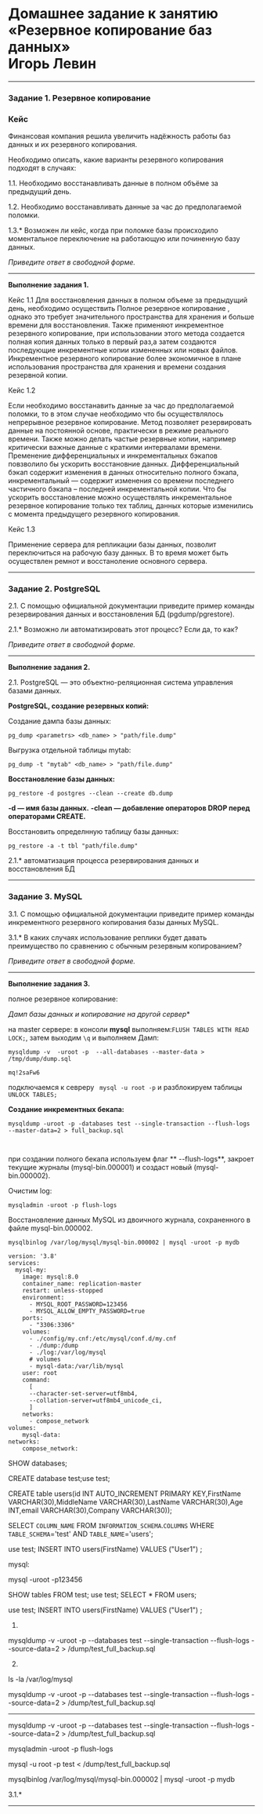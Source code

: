 # Домашнее задание к занятию «Резервное копирование баз данных» <br/> Игорь Левин

---

### Задание 1. Резервное копирование

### Кейс
Финансовая компания решила увеличить надёжность работы баз данных и их резервного копирования. 

Необходимо описать, какие варианты резервного копирования подходят в случаях: 

1.1. Необходимо восстанавливать данные в полном объёме за предыдущий день.

1.2. Необходимо восстанавливать данные за час до предполагаемой поломки.

1.3.* Возможен ли кейс, когда при поломке базы происходило моментальное переключение на работающую или починенную базу данных.

*Приведите ответ в свободной форме.*


---

**Выполнение задания 1.**


Кейс 1.1 Для восстановления данных в полном объеме за предыдущий день, необходимо осуществить Полное резервное копирование , однако это требует значительного пространства для хранения и
больше времени для восстановления.  Также применяют инкрементное резервного копирование, при использовании этого метода создается полная копия данных только в первый раз,а затем создаются последующие инкрементные копии измененных или новых файлов. Инкрементное резервного копирование более экономичное в плане использования пространства для хранения и времени создания резервной копии.

Кейс 1.2

Если необходимо восстанавить данные за час до предполагаемой поломки, то в этом случае необходимо что бы осуществлялось непрерывное резервное копирование. Метод позволяет резервировать данные на постоянной основе, практически в режиме реального времени. Также можно делать частые резервные копии, например критически важные данные  с краткими интервалами времени. Пременение дифференциальных и инкрементальных бэкапов повзволило бы ускорить восстановние данных. Дифференциальный бэкап содержит изменения в данных относительно полного бэкапа, инкрементальный — содержит изменения со времени последнего частичного бэкапа – последней инкрементальной копии. Что бы ускорить восстановление можно осуществлять инкрементальное резервное копирование только тех таблиц, данных которые изменились с момента предыдущего резервного копирования. 


Кейс 1.3

Применение сервера для репликации базы данных, позволит переключиться на рабочую базу данных. В то время может быть осуществлен ремнот и восстаноление основного сервера.  


---

### Задание 2. PostgreSQL

2.1. С помощью официальной документации приведите пример команды резервирования данных и восстановления БД (pgdump/pgrestore).

2.1.* Возможно ли автоматизировать этот процесс? Если да, то как?

*Приведите ответ в свободной форме.*

---

**Выполнение задания 2.**


2.1. PostgreSQL — это объектно-реляционная система управления базами данных.


**PostgreSQL, создание резервных копий:**

Создание дампа базы данных:

```
pg_dump <parametrs> <db_name> > "path/file.dump"
```

Выгрузка отдельной таблицы mytab:
```
pg_dump -t "mytab" <db_name> > "path/file.dump"
```

**Восстановление базы данных:**

```
pg_restore -d postgres --clean --create db.dump

```

**-d — имя базы данных.**
**-clean — добавление операторов DROP перед операторами CREATE.**


Восстановить определнную таблицу базы данных:
```
pg_restore -a -t tbl "path/file.dump"
```

2.1.* автоматизация процесса резервирования данных и восстановления БД 








---

### Задание 3. MySQL

3.1. С помощью официальной документации приведите пример команды инкрементного резервного копирования базы данных MySQL. 

3.1.* В каких случаях использование реплики будет давать преимущество по сравнению с обычным резервным копированием?

*Приведите ответ в свободной форме.*

---

**Выполнение задания 3.**


полное резервное копирование:

*Дамп базы данных и копирование на другой сервер**

на master сервере: в консоли **mysql** выполняем:`FLUSH TABLES WITH READ LOCK;`, затем выходим `\q` и выполняем Дамп:
```
mysqldump -v  -uroot -p  --all-databases --master-data > /tmp/dump/dump.sql

mq!2saFw6
```
подключаемся к севреру  ` mysql -u root -p` и разблокируем таблицы `UNLOCK TABLES;`


**Создание инкрементных бекапа:**

```
mysqldump -uroot -p -databases test --single-transaction --flush-logs --master-data=2 > full_backup.sql



```

при создании полного бекапа используем флаг ** --flush-logs**,  закроет текущие журналы (mysql-bin.000001) и создаст новый (mysql-bin.000002).


Очистим log:
```
mysqladmin -uroot -p flush-logs
```

Восстановление данных MySQL из двоичного журнала, сохраненного в файле mysql-bin.000002.

```
mysqlbinlog /var/log/mysql/mysql-bin.000002 | mysql -uroot -p mydb
```

```
version: '3.8'
services:
  mysql-my:
    image: mysql:8.0
    container_name: replication-master
    restart: unless-stopped
    environment:
      - MYSQL_ROOT_PASSWORD=123456
      - MYSQL_ALLOW_EMPTY_PASSWORD=true
    ports:
      - "3306:3306"
    volumes:
      - ./config/my.cnf:/etc/mysql/conf.d/my.cnf
      - ./dump:/dump
      - ./log:/var/log/mysql
      # volumes
      - mysql-data:/var/lib/mysql
    user: root
    command:
      [
      --character-set-server=utf8mb4,
      --collation-server=utf8mb4_unicode_ci,
      ]
    networks:
      - compose_network
volumes:
    mysql-data:
networks:
    compose_network:
```




SHOW databases;

CREATE database test;use test;

CREATE table users(id INT AUTO_INCREMENT PRIMARY KEY,FirstName VARCHAR(30),MiddleName VARCHAR(30),LastName VARCHAR(30),Age INT,email VARCHAR(30),Company VARCHAR(30));




SELECT `COLUMN_NAME` FROM `INFORMATION_SCHEMA`.`COLUMNS` WHERE `TABLE_SCHEMA`='test' AND `TABLE_NAME`='users';


use test; INSERT INTO users(FirstName) VALUES ("User1") ;



mysql:

mysql -uroot -p123456

SHOW tables FROM test;
use test; SELECT * FROM users;

use test; INSERT INTO users(FirstName) VALUES ("User1") ;

1)



mysqldump -v -uroot -p --databases test --single-transaction --flush-logs --source-data=2 > /dump/test_full_backup.sql


2)

ls -la /var/log/mysql

mysqldump -v -uroot -p --databases test --single-transaction --flush-logs --source-data=2 > /dump/test_full_backup.sql



----------------------------------------------------------------


mysqldump -v -uroot -p --databases test --single-transaction --flush-logs --source-data=2 > /dump/test_full_backup.sql



mysqladmin -uroot -p flush-logs


mysql -u root -p test < /dump/test_full_backup.sql


mysqlbinlog /var/log/mysql/mysql-bin.000002 | mysql -uroot -p mydb






3.1.* 








---

